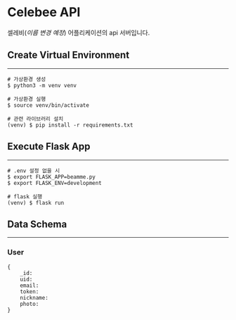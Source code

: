 # Celebee API
셀레비(*이름 변경 예정*) 어플리케이션의 api 서버입니다.


## Create Virtual Environment
---
```
# 가상환경 생성
$ python3 -m venv venv

# 가상환경 실행
$ source venv/bin/activate

# 관련 라이브러리 설치
(venv) $ pip install -r requirements.txt
```

## Execute Flask App
---
```
# .env 설정 없을 시
$ export FLASK_APP=beamme.py
$ export FLASK_ENV=development

# flask 실행
(venv) $ flask run
```
## Data Schema
---

### User
```
{
    _id:
    uid:
    email:
    token:
    nickname:
    photo:
}
```
